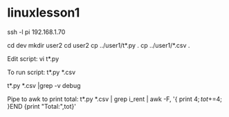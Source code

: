 # linuxlesson1


ssh -l pi 192.168.1.70

cd dev
mkdir user2
cd user2
cp ../user1/t*.py .
cp ../user1/*.csv .

Edit script:
vi t*.py

To run script:
t*.py *.csv

t*.py *.csv |grep -v debug

Pipe to awk to print total:
t*.py *.csv | grep i_rent | awk -F, '{ print $4; tot+=$4; }END {print "Total:",tot}'
